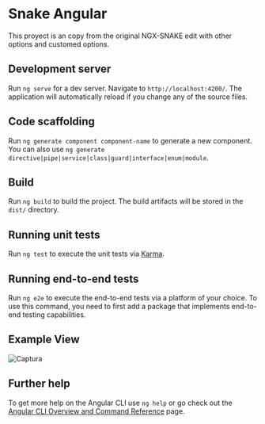 # Snake Angular
This proyect is an copy from the original NGX-SNAKE edit with other options and customed options.

## Development server

Run `ng serve` for a dev server. Navigate to `http://localhost:4200/`. The application will automatically reload if you change any of the source files.

## Code scaffolding

Run `ng generate component component-name` to generate a new component. You can also use `ng generate directive|pipe|service|class|guard|interface|enum|module`.

## Build

Run `ng build` to build the project. The build artifacts will be stored in the `dist/` directory.

## Running unit tests

Run `ng test` to execute the unit tests via [Karma](https://karma-runner.github.io).

## Running end-to-end tests

Run `ng e2e` to execute the end-to-end tests via a platform of your choice. To use this command, you need to first add a package that implements end-to-end testing capabilities.
## Example View
![Captura](https://user-images.githubusercontent.com/21962846/170287603-ab8de360-1c08-4904-ab43-f2cd6f0dce03.PNG)


## Further help

To get more help on the Angular CLI use `ng help` or go check out the [Angular CLI Overview and Command Reference](https://angular.io/cli) page.
